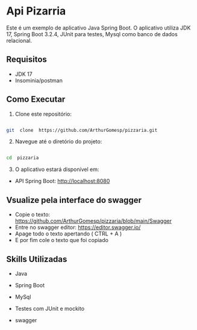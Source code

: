 
# Api Pizarria 

  

Este é um exemplo de aplicativo Java Spring Boot. O aplicativo utiliza JDK 17, Spring Boot 3.2.4, JUnit para testes, Mysql como banco de dados relacional.

  

## Requisitos

  

- JDK 17
- Insominia/postman

  

## Como Executar

  

1. Clone este repositório:

```bash

git  clone  https://github.com/ArthurGomesp/pizzaria.git

```

  

2. Navegue até o diretório do projeto:

  

```bash

cd  pizzaria

```

  

3. O aplicativo estará disponível em:

  

- API Spring Boot: [http://localhost:8080](http://localhost:8080)


## Vsualize pela interface do swagger
  -  Copie o texto: https://github.com/ArthurGomesp/pizzaria/blob/main/Swagger
  - Entre no swagger editor: https://editor.swagger.io/
  - Apage todo o texto apertando ( CTRL + A )
  - E por fim cole o texto que foi copiado

## Skills Utilizadas

  

- Java

- Spring Boot

- MySql

- Testes com JUnit e mockito
  
- swagger

  


